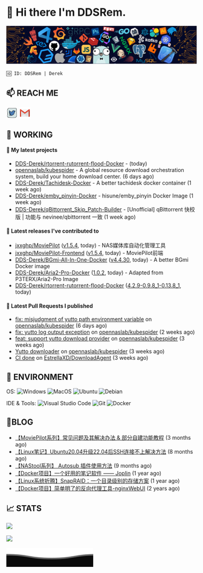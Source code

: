 # 👋 Hi there I'm DDSRem. 

![](https://raw.githubusercontent.com/DDS-Derek/.github/main/profile/assets/header_.png)

```
🆔 ID: DDSRem | Derek
```

## 📫 REACH ME
<p align="left">
<a href="https://twitter.com/ddsrem_derek" target="blank"><img align="center" src="https://raw.githubusercontent.com/DDS-Derek/.github/main/profile/assets/twitter.svg" alt="BEPb" height="30" width="30" /></a>
<a href="mailto:ddstomo@gmail.com" target="blank"><img align="center" src="https://raw.githubusercontent.com/DDS-Derek/.github/main/profile/assets/gmail.svg" alt="Gmail" height="30" width="30" /></a>
</p>

## 💼 WORKING

#### 🌱 My latest projects


- [DDS-Derek/rtorrent-rutorrent-flood-Docker](https://github.com/DDS-Derek/rtorrent-rutorrent-flood-Docker) -  (today)
- [opennaslab/kubespider](https://github.com/opennaslab/kubespider) - A global resource download orchestration system, build your home download center.  (6 days ago)
- [DDS-Derek/Tachidesk-Docker](https://github.com/DDS-Derek/Tachidesk-Docker) - A better tachidesk docker container (1 week ago)
- [DDS-Derek/emby_pinyin-Docker](https://github.com/DDS-Derek/emby_pinyin-Docker) - hisune/emby_pinyin Docker Image (1 week ago)
- [DDS-Derek/qBittorrent_Skip_Patch-Builder](https://github.com/DDS-Derek/qBittorrent_Skip_Patch-Builder) - [Unofficial] qBittorrent 快校版 | 功能与 nevinee/qbittorrent 一致 (1 week ago)

#### 🔭 Latest releases I've contributed to

- [jxxghp/MoviePilot](https://github.com/jxxghp/MoviePilot) ([v1.5.4](https://github.com/jxxghp/MoviePilot/releases/tag/v1.5.4), today) - NAS媒体库自动化管理工具
- [jxxghp/MoviePilot-Frontend](https://github.com/jxxghp/MoviePilot-Frontend) ([v1.5.4](https://github.com/jxxghp/MoviePilot-Frontend/releases/tag/v1.5.4), today) - MoviePilot前端
- [DDS-Derek/BGmi-All-In-One-Docker](https://github.com/DDS-Derek/BGmi-All-In-One-Docker) ([v4.4.30](https://github.com/DDS-Derek/BGmi-All-In-One-Docker/releases/tag/v4.4.30), today) - A better BGmi Docker image
- [DDS-Derek/Aria2-Pro-Docker](https://github.com/DDS-Derek/Aria2-Pro-Docker) ([1.0.2](https://github.com/DDS-Derek/Aria2-Pro-Docker/releases/tag/1.0.2), today) - Adapted from P3TERX/Aria2-Pro Image
- [DDS-Derek/rtorrent-rutorrent-flood-Docker](https://github.com/DDS-Derek/rtorrent-rutorrent-flood-Docker) ([4.2.9-0.9.8_1-0.13.8_1](https://github.com/DDS-Derek/rtorrent-rutorrent-flood-Docker/releases/tag/4.2.9-0.9.8_1-0.13.8_1), today)

#### 🔨 Latest Pull Requests I published

- [fix: misjudgment of yutto path environment variable](https://github.com/opennaslab/kubespider/pull/387) on [opennaslab/kubespider](https://github.com/opennaslab/kubespider) (6 days ago)
- [fix: yutto log output exception](https://github.com/opennaslab/kubespider/pull/382) on [opennaslab/kubespider](https://github.com/opennaslab/kubespider) (2 weeks ago)
- [feat: support yutto download provider](https://github.com/opennaslab/kubespider/pull/380) on [opennaslab/kubespider](https://github.com/opennaslab/kubespider) (3 weeks ago)
- [Yutto downloader](https://github.com/opennaslab/kubespider/pull/379) on [opennaslab/kubespider](https://github.com/opennaslab/kubespider) (3 weeks ago)
- [CI done](https://github.com/EstrellaXD/DownloadAgent/pull/2) on [EstrellaXD/DownloadAgent](https://github.com/EstrellaXD/DownloadAgent) (3 weeks ago)

## 🔧 ENVIRONMENT
OS:
![Windows](https://img.shields.io/badge/-Windows-0078D6?style=flat-square&logo=windows&logoColor=white)
![MacOS](https://img.shields.io/badge/-Mac_OS-AAA?style=flat-square&logo=macos&logoColor=white)
![Ubuntu](https://img.shields.io/badge/-Ubuntu-DD4814?style=flat-square&logo=ubuntu&logoColor=white)
![Debian](https://img.shields.io/badge/-Debian-73BA25?style=flat-square&logo=debian&logoColor=white)  

IDE & Tools:
![Visual Studio Code](https://img.shields.io/badge/-Visual_Studio_Code-007ACC?style=flat-square&logo=visual-studio-code&logoColor=white)
![Git](https://img.shields.io/badge/-Git-F05032?style=flat-square&logo=git&logoColor=white)
![Docker](https://img.shields.io/badge/-Docker-2496ed?style=flat-square&logo=Docker&logoColor=white)

## 📜BLOG

- [【MoviePilot系列】常见问题及其解决办法 &amp; 部分自建功能教程](https://blog.ddsrem.com/archives/moviepilot-issue-solution-outorial) (3 months ago)
- [【Linux笔记】Ubuntu20.04升级22.04后SSH连接不上解决方法](https://blog.ddsrem.com/archives/fix-ubuntu2204-ssh) (8 months ago)
- [【NAStool系列】 Autosub 插件使用方法](https://blog.ddsrem.com/archives/nastool-autosub-use-way) (9 months ago)
- [【Docker项目】一个好用的笔记软件 —— Joplin](https://blog.ddsrem.com/archives/joplin) (1 year ago)
- [【Linux系统折腾】SnapRAID：一个目录级别的存储方案](https://blog.ddsrem.com/archives/snapraid) (1 year ago)
- [【Docker项目】简单明了的反向代理工具-nginxWebUI](https://blog.ddsrem.com/archives/nginxwebui) (2 years ago)

## 📈 STATS

![](https://github-readme-stats.vercel.app/api?username=DDSDerek&show_icons=true&theme=radical)

![](https://github-readme-stats.vercel.app/api?username=DDSRem&show_icons=true&theme=dark)

![](https://raw.githubusercontent.com/DDS-Derek/.github/main/profile/assets/Bottom_down.svg)
